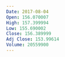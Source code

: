 ```yaml
---
Date: 2017-08-04
Open: 156.070007
High: 157.399994
Low: 155.690002
Close: 156.389999
Adj Close: 153.99614
Volume: 20559900
---
```

